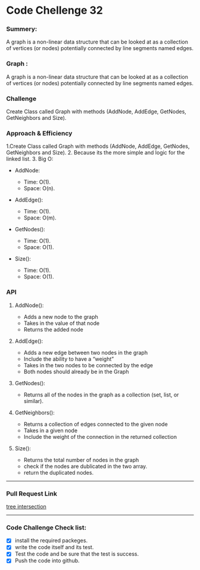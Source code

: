 # Code Chellenge 32

### Summery:

A graph is a non-linear data structure that can be looked at as a collection of vertices (or nodes) potentially connected by line segments named edges.

### Graph :

A graph is a non-linear data structure that can be looked at as a collection of vertices (or nodes) potentially connected by line segments named edges.

### Challenge 

Create Class called Graph with methods (AddNode, AddEdge, GetNodes, GetNeighbors and Size).


### Approach & Efficiency
1.Create Class called Graph with methods (AddNode, AddEdge, GetNodes, GetNeighbors and Size).
2. Because its the more simple and logic for the linked list.
3. Big O: 

  - AddNode: 
  
      * Time: O(1).
      * Space: O(n).
      
  - AddEdge():
   
       * Time: O(1).
       * Space: O(m).


  - GetNodes():

       * Time: O(1).
       * Space: O(1).


  - Size(): 

       * Time: O(1).
       * Space: O(1).



### API

1. AddNode():
   - Adds a new node to the graph
   - Takes in the value of that node
   - Returns the added node


2. AddEdge():


   - Adds a new edge between two nodes in the graph
   - Include the ability to have a “weight”
   - Takes in the two nodes to be connected by the edge
   - Both nodes should already be in the Graph


3. GetNodes(): 

   - Returns all of the nodes in the graph as a collection (set, list, or similar).


4. GetNeighbors():

   - Returns a collection of edges connected to the given node
   - Takes in a given node
   - Include the weight of the connection in the returned collection


5. Size():

   - Returns the total number of nodes in the graph
   - check if the nodes are dublicated in the two array.
   - return the duplicated nodes.

***********************************************************************************************

### Pull Request Link

[tree intersection](https://github.com/HaneenKh88/data-structures-and-algorithms/pull/48)


***********************************************************************************************


### Code Challenge Check list:


- [x] install the required packeges.
- [x] write the code itself and its test.
- [x] Test the code and be sure that the test is success.
- [x] Push the code into github.
